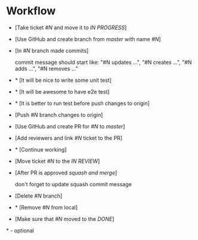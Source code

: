 # Workflow

- [Take ticket *#N* and move it to *IN PROGRESS*]
- [Use GitHub and create branch from *master* with name *#N*]
- [In *#N* branch made commits]

  commit message should start like: "#N updates ...", "#N creates ...", "#N adds ...", "#N removes ..."

- \* [It will be nice to write some unit test]
- \* [It will be awesome to have e2e test]
- \* [It is better to run test before push changes to origin]

- [Push *#N* branch changes to origin]
- [Use GitHub and create PR for *#N* to *master*]
- [Add reviewers and link *#N* ticket to the PR]
- \* [Continue working]
- [Move ticket *#N* to the *IN REVIEW*]
- [After PR is approved *squash and merge*]

  don't forget to update squash commit message

- [Delete *#N* branch]
- \* [Remove *#N* from local]
- [Make sure that *#N* moved to the *DONE*]

\* - optional
